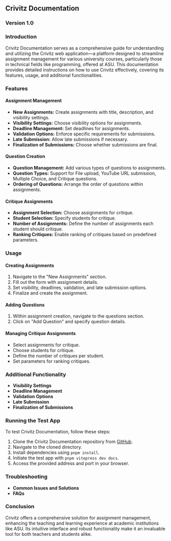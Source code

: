 ## Crivitz Documentation
### Version 1.0

### Introduction
Crivitz Documentation serves as a comprehensive guide for understanding and utilizing the Crivitz web application—a platform designed to streamline assignment management for various university courses, particularly those in technical fields like programming, offered at ASU. This documentation provides detailed instructions on how to use Crivitz effectively, covering its features, usage, and additional functionalities.

### Features
#### Assignment Management
- **New Assignments:** Create assignments with title, description, and visibility settings.
- **Visibility Settings:** Choose visibility options for assignments.
- **Deadline Management:** Set deadlines for assignments.
- **Validation Options:** Enforce specific requirements for submissions.
- **Late Submission:** Allow late submissions if necessary.
- **Finalization of Submissions:** Choose whether submissions are final.

#### Question Creation
- **Question Management:** Add various types of questions to assignments.
- **Question Types:** Support for File upload, YouTube URL submission, Multiple Choice, and Critique questions.
- **Ordering of Questions:** Arrange the order of questions within assignments.

#### Critique Assignments
- **Assignment Selection:** Choose assignments for critique.
- **Student Selection:** Specify students for critique.
- **Number of Assignments:** Define the number of assignments each student should critique.
- **Ranking Critiques:** Enable ranking of critiques based on predefined parameters.

### Usage
#### Creating Assignments
1. Navigate to the "New Assignments" section.
2. Fill out the form with assignment details.
3. Set visibility, deadlines, validation, and late submission options.
4. Finalize and create the assignment.

#### Adding Questions
1. Within assignment creation, navigate to the questions section.
2. Click on "Add Question" and specify question details.

#### Managing Critique Assignments
- Select assignments for critique.
- Choose students for critique.
- Define the number of critiques per student.
- Set parameters for ranking critiques.

### Additional Functionality
- **Visibility Settings**
- **Deadline Management**
- **Validation Options**
- **Late Submission**
- **Finalization of Submissions**

### Running the Test App
To test Crivitz Documentation, follow these steps:
1. Clone the Crivitz Documentation repository from [GitHub](https://github.com/jmarovi/CrivitzDocs).
2. Navigate to the cloned directory.
3. Install dependencies using `pnpm install`.
4. Initiate the test app with `pnpm vitepress dev docs`.
5. Access the provided address and port in your browser.

### Troubleshooting
- **Common Issues and Solutions**
- **FAQs**

### Conclusion
Crivitz offers a comprehensive solution for assignment management, enhancing the teaching and learning experience at academic institutions like ASU. Its intuitive interface and robust functionality make it an invaluable tool for both teachers and students alike.
